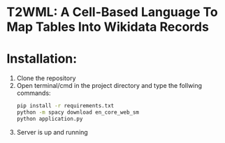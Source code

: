 # T2WML: A Cell-Based Language To Map Tables Into Wikidata Records
# Installation:
1. Clone the repository
2. Open terminal/cmd in the project directory and type the follwing commands:
    ```sh
    pip install -r requirements.txt
    python -m spacy download en_core_web_sm
    python application.py
    ```
3. Server is up and running